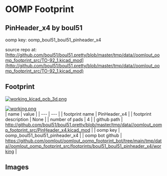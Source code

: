 # OOMP Footprint  
## PinHeader_x4  by boul51  
  
oomp key: oomp_boul51_boul51_pinheader_x4  
  
source repo at: [http://github.com/boul51/boul51.pretty/blob/master/tmp/data//oomlout_oomp_footprint_src/TO-92_1.kicad_mod](http://github.com/boul51/boul51.pretty/blob/master/tmp/data//oomlout_oomp_footprint_src/TO-92_1.kicad_mod)  
## Footprint  
  
[![working_kicad_pcb_3d.png](working_kicad_pcb_3d_600.png)](working_kicad_pcb_3d.png)  
  
[![working.png](working_600.png)](working.png)  
| name | value | 
| --- | --- | 
| footprint name | PinHeader_x4 | 
| footprint description | None | 
| number of pads | 4 | 
| github path | http://github.com/boul51/boul51.pretty/blob/master/tmp/data//oomlout_oomp_footprint_src/PinHeader_x4.kicad_mod | 
| oomp key | oomp_boul51_boul51_pinheader_x4 | 
| oomp bot github | https://github.com/oomlout/oomlout_oomp_footprint_bot/tree/main/tmp/data//oomlout_oomp_footprint_src/footprints/boul51_boul51_pinheader_x4/working | 
## Images  
